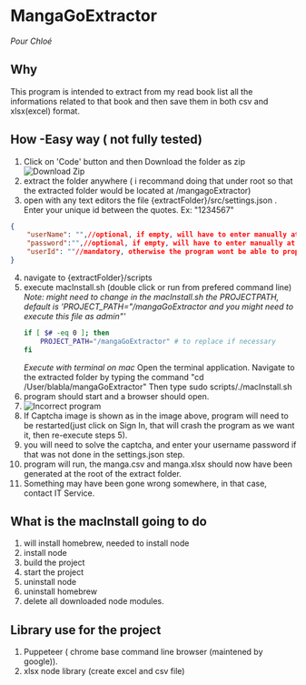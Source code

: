 # MangaGoExtractor

*Pour Chloé*

## Why
This program is intended to extract from my read book list all the informations related to that book and then save them in both csv and xlsx(excel) format.

## How -Easy way ( not fully tested)

1. Click on 'Code' button and then Download the folder as zip
![Download Zip](https://github.com/NicolasAfou/MangaGoExtractor/blob/master/Docs/downloadZip.png)
2. extract the folder anywhere ( i recommand doing that under root so that the extracted folder would be located at /mangagoExtractor)
3. open with any text editors the file {extractFolder}/src/settings.json . Enter your unique id between the quotes. Ex: "1234567"

```json
{
    "userName": "",//optional, if empty, will have to enter manually at launch time
    "password":"",//optional, if empty, will have to enter manually at launch time
    "userId": ""//mandatory, otherwise the program wont be able to properly navigate on the website, can be found in profile settings 'Unique id'
}
```
4. navigate to {extractFolder}/scripts
5. execute macInstall.sh (double click or run from prefered command line)
    *Note: might need to change in the macInstall.sh the PROJECTPATH, default is 'PROJECT_PATH="/mangaGoExtractor and you might need to execute this file as admin"'*
    ```sh
    if [ $# -eq 0 ]; then
        PROJECT_PATH="/mangaGoExtractor" # to replace if necessary
    fi
    ```
    *Execute with terminal on mac*
   Open the terminal application. Navigate to the extracted folder by typing the command "cd /User/blabla/mangaGoExtractor"
   Then type sudo scripts/./macInstall.sh
7. program should start and a browser should open.
8. ![Incorrect program](https://github.com/NicolasAfou/MangaGoExtractor/blob/master/Docs/NeedToRestart.png)
9. If Captcha image is shown as in the image above, program will need to be restarted(just click on Sign In, that will crash the program as we want it, then re-execute steps 5).
10. you will need to solve the captcha, and enter your username password if that was not done in the settings.json step.
11. program will run, the manga.csv and manga.xlsx should now have been generated at the root of the extract folder.
12. Something may have been gone wrong somewhere, in that case, contact IT Service.


## What is the macInstall going to do

1. will install homebrew, needed to install node
2. install node
3. build the project
4. start the project
5. uninstall node
6. uninstall homebrew
7. delete all downloaded node modules.

## Library use for the project

1. Puppeteer ( chrome base command line browser (maintened by google)).
2. xlsx node library (create excel and csv file)

